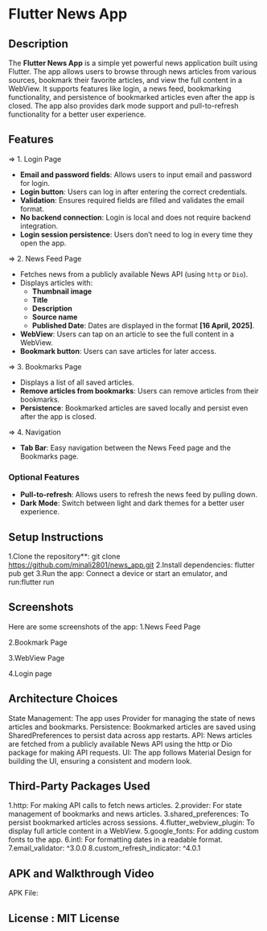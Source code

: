 # Flutter News App

## Description

The **Flutter News App** is a simple yet powerful news application built using Flutter. The app allows users to browse through news articles from various sources, bookmark their favorite articles, and view the full content in a WebView. It supports features like login, a news feed, bookmarking functionality, and persistence of bookmarked articles even after the app is closed. The app also provides dark mode support and pull-to-refresh functionality for a better user experience.

## Features

=> 1. Login Page
- **Email and password fields**: Allows users to input email and password for login.
- **Login button**: Users can log in after entering the correct credentials.
- **Validation**: Ensures required fields are filled and validates the email format.
- **No backend connection**: Login is local and does not require backend integration.
- **Login session persistence**: Users don’t need to log in every time they open the app.

=> 2. News Feed Page
- Fetches news from a publicly available News API (using `http` or `Dio`).
- Displays articles with:
  - **Thumbnail image**
  - **Title**
  - **Description**
  - **Source name**
  - **Published Date**: Dates are displayed in the format **[16 April, 2025]**.
- **WebView**: Users can tap on an article to see the full content in a WebView.
- **Bookmark button**: Users can save articles for later access.

=> 3. Bookmarks Page
- Displays a list of all saved articles.
- **Remove articles from bookmarks**: Users can remove articles from their bookmarks.
- **Persistence**: Bookmarked articles are saved locally and persist even after the app is closed.

=> 4. Navigation
- **Tab Bar**: Easy navigation between the News Feed page and the Bookmarks page.

### Optional Features
- **Pull-to-refresh**: Allows users to refresh the news feed by pulling down.
- **Dark Mode**: Switch between light and dark themes for a better user experience.

## Setup Instructions

   1.Clone the repository**:
   git clone https://github.com/minali2801/news_app.git
   2.Install dependencies:
   flutter pub get
   3.Run the app:
   Connect a device or start an emulator, and run:flutter run

## Screenshots
   Here are some screenshots of the app:
   1.News Feed Page

   2.Bookmark Page

   3.WebView Page  

   4.Login page

## Architecture Choices
   State Management: The app uses Provider for managing the state of news articles and bookmarks.
   Persistence: Bookmarked articles are saved using SharedPreferences to persist data across app restarts.
   API: News articles are fetched from a publicly available News API using the http or Dio package for making API requests.
   UI: The app follows Material Design for building the UI, ensuring a consistent and modern look.

## Third-Party Packages Used
   1.http: For making API calls to fetch news articles.
   2.provider: For state management of bookmarks and news articles.
   3.shared_preferences: To persist bookmarked articles across sessions.
   4.flutter_webview_plugin: To display full article content in a WebView.
   5.google_fonts: For adding custom fonts to the app.
   6.intl: For formatting dates in a readable format.
   7.email_validator: ^3.0.0
   8.custom_refresh_indicator: ^4.0.1

## APK and Walkthrough Video
   APK File:

## License : MIT License